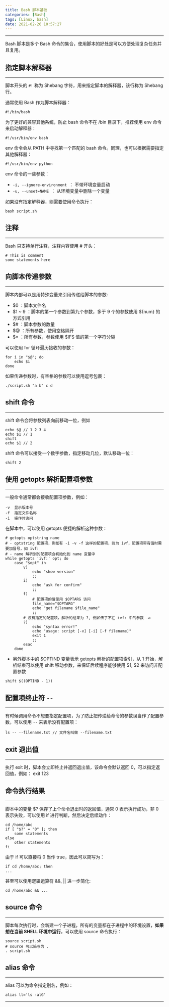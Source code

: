 ```yaml
---
title: Bash 脚本基础
categories: [Bash]
tags: [Linux, bash]
date: 2021-02-26 10:57:27
---
```


---

Bash 脚本是多个 Bash 命令的集合，使用脚本的好处是可以方便处理复杂任务并且复用。

<!-- more -->

## 指定脚本解释器

---

脚本开头的 `#!` 称为 Shebang 字符，用来指定脚本的解释器，该行称为 Shebang 行。

通常使用 Bash 作为脚本解释器：

```shell
#!/bin/bash
```

为了更好的兼容其他系统，防止 bash 命令不在 /bin 目录下，推荐使用 env 命令来启动解释器：

```shell
#!/usr/bin/env bash
```

env 命令会从 PATH 中寻找第一个匹配的 bash 命令。同理，也可以根据需要指定其他解释器：

```shell
#!/usr/bin/env python
```

env 命令的一些参数：

- `-i, --ignore-environment `： 不带环境变量启动
- `-u, --unset=NAME `： 从环境变量中删除一个变量

如果没有指定解释器，则需要使用命令执行：

```shell
bash script.sh
```

## 注释

---

Bash 只支持单行注释，注释内容使用 # 开头：

```shell
# This is comment
some statements here
```

## 向脚本传递参数

---

脚本内部可以是用特殊变量来引用传递给脚本的参数:

- $0 ：脚本文件名
- $1 ~ 9 ：脚本的第一个参数到第九个参数，多于 9 个的参数使用 ${num} 的方式引用
- $# ：脚本参数的数量
- $@ ：所有参数，使用空格隔开
- $*  ：所有参数，参数使用 $IFS 值的第一个字符分隔

可以使用 for 循环遍历接收的参数：

```shell
for i in "$@"; do
	echo $i
done
```

如果传递参数时，有空格的参数可以使用逗号包裹：

```shell
./script.sh "a b" c d 
```

## shift 命令

---

shift 命令会将参数列表向前移动一位，例如

```shell
echo $@ // 1 2 3 4
echo $1 // 1
shift
echo $1 // 2
```

shift 命令可以接受一个数字参数，指定移动几位，默认移动一位：

```shell
shift 2
```

## 使用 getopts 解析配置项参数

---

一般命令通常都会接收配置项参数，例如：

```shell
-v  显示版本号
-f  指定文件名称
-i  操作时询问
```

在脚本中，可以使用 getopts 便捷的解析这种参数：

```shell
# getopts optstring name 
# - optstring 配置项，例如有 -i -v -f 这样的配置项，则为 ivf，配置项带有值时需要加冒号，如 ivf:
# - name 解析到的配置项会初始化到 name 变量中
while getopts 'ivf:' opt; do
	case "$opt" in
		v)
			echo "show version"
			;;
		i)
			echo "ask for confirm"
			;;
		f)
			# 配置项的值使用 $OPTARG 访问
			file_name="$OPTARG"
			echo "get filename $file_name"
			;;
		# 没有指定的配置项，解析的结果为 ?, 例如传了不在 ivf: 中的参数 -a
		?)
			echo "syntax error!"
			echo "usage: script [-v] [-i] [-f filename]"
			exit 1
			;;
		esac
	done
```

- 另外脚本中的 $OPTIND 变量表示 getopts 解析的配置项索引，从 1 开始，解析结束可以使用 shift 移动参数，来保证后续程序能够使用 $1, $2 来访问非配置参数

```shell
shift $((OPTIND - 1))
```

## 配置项终止符 `--`

---

有时候调用命令不想要指定配置项，为了防止把传递给命令的参数误当作了配置参数，可以使用 `--` 来表示没有配置项：

```shell
ls -- --filename.txt // 文件名叫做 --filename.txt
```

## exit 退出值

---

执行 exit 时，脚本会立即终止并返回退出值，该命令会默认返回 0，可以指定返回值，例如： exit 123

## 命令执行结果

---

脚本中的变量 $? 保存了上个命令退出时的返回值，通常 0 表示执行成功，非 0 表示失败，可以使用 if 进行判断，然后决定后续动作：

```shell
cd /home/abc
if [ "$?" = "0" ]; then
	some statements
else
	other statements
fi
```

由于 if 可以直接将 0 当作 true，因此可以简写为：

```shell
if cd /home/abc; then
...
```

甚至可以使用逻辑运算符 &&, || 进一步简化:

```shell
cd /home/abc && ...
```

## source 命令

---

脚本每次执行时，会新建一个子进程，所有的变量都在子进程中的环境设置，**如果想在当前 SHELL 环境中运行**，可以使用 source 命令执行：

```shell
source script.sh
# source 可以简写为 .
. script.sh
```

## alias 命令

---

alias 可以为命令指定别名，例如：

```shell
alias ll='ls -alG'
```

---

